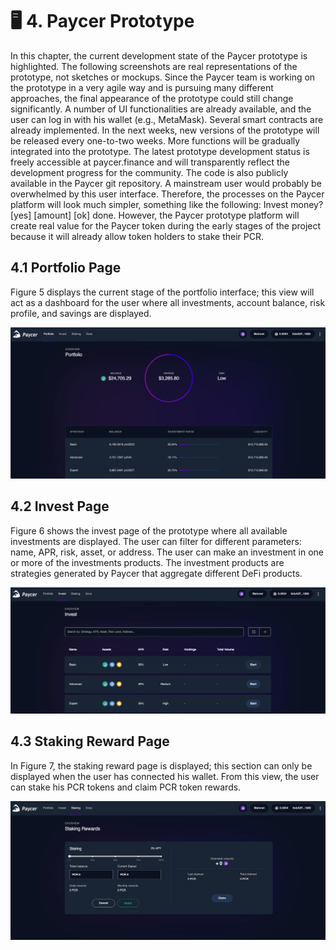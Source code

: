 # 🖥 4. Paycer Prototype

In this chapter, the current development state of the Paycer prototype is highlighted. The following screenshots are real representations of the prototype, not sketches or mockups. Since the Paycer team is working on the prototype in a very agile way and is pursuing many different approaches, the final appearance of the prototype could still change significantly. A number of UI functionalities are already available, and the user can log in with his wallet (e.g., MetaMask). Several smart contracts are already implemented. In the next weeks, new versions of the prototype will be released every one-to-two weeks. More functions will be gradually integrated into the prototype. The latest prototype development status is freely accessible at paycer.finance and will transparently reflect the development progress for the community. The code is also publicly available in the Paycer git repository. A mainstream user would probably be overwhelmed by this user interface. Therefore, the processes on the Paycer platform will look much simpler, something like the following: Invest money? \[yes] \[amount] \[ok] done. However, the Paycer prototype platform will create real value for the Paycer token during the early stages of the project because it will already allow token holders to stake their PCR.

## **4.1 Portfolio Page**

Figure 5 displays the current stage of the portfolio interface; this view will act as a dashboard for the user where all investments, account balance, risk profile, and savings are displayed.

![Figure 5 Portfolio page where a user can see his account balance, investments, savings, and risk profile](<../../.gitbook/assets/image (5).png>)

## **4.2 Invest Page**

Figure 6 shows the invest page of the prototype where all available investments are displayed. The user can filter for different parameters: name, APR, risk, asset, or address. The user can make an investment in one or more of the investments products. The investment products are strategies generated by Paycer that aggregate different DeFi products.

![Figure 6 Invest page where a user can invest in combined DeFi products](<../../.gitbook/assets/image (7).png>)

## **4.3 Staking Reward Page**

In Figure 7, the staking reward page is displayed; this section can only be displayed when the user has connected his wallet. From this view, the user can stake his PCR tokens and claim PCR token rewards.

![Figure 7 Staking Reward page where a user can stake his Paycer tokens to earn rewards](<../../.gitbook/assets/image (6).png>)

